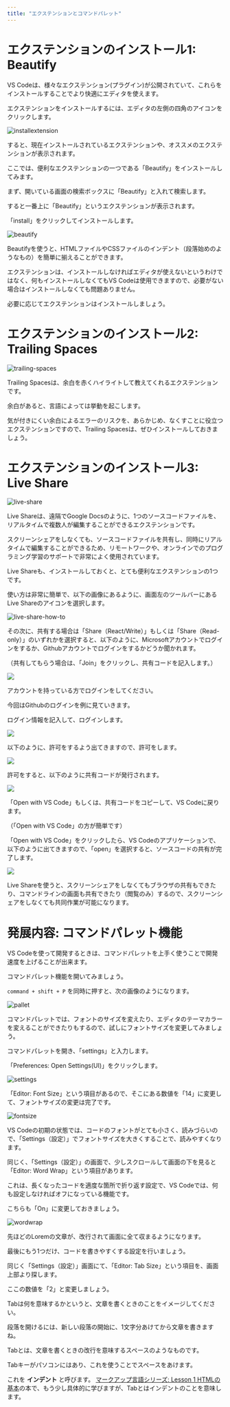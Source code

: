 ```yaml
---
title: "エクステンションとコマンドパレット"
---
```


# エクステンションのインストール1: Beautify

VS Codeは、様々なエクステンション\(プラグイン\)が公開されていて、これらをインストールすることでより快適にエディタを使えます。

エクステンションをインストールするには、エディタの左側の四角のアイコンをクリックします。

![installextension](https://storage.googleapis.com/zenn-user-upload/orgc8zkpo2v6bydnq5z2b4vdjl73)

すると、現在インストールされているエクステンションや、オススメのエクステンションが表示されます。

ここでは、便利なエクステンションの一つである「Beautify」をインストールしてみます。

まず、開いている画面の検索ボックスに「Beautify」と入れて検索します。

すると一番上に「Beautify」というエクステンションが表示されます。

「install」をクリックしてインストールします。

![beautify](https://storage.googleapis.com/zenn-user-upload/7d04ebo3lqxcgstijp2e2j7wt64z)

Beautifyを使うと、HTMLファイルやCSSファイルのインデント（段落始めのようなもの）を簡単に揃えることができます。

エクステンションは、インストールしなければエディタが使えないというわけではなく、何もインストールしなくてもVS Codeは使用できますので、必要がない場合はインストールしなくても問題ありません。

必要に応じてエクステンションはインストールしましょう。

# エクステンションのインストール2: Trailing Spaces

![trailing-spaces](https://storage.googleapis.com/zenn-user-upload/l6mbjiaj1907klbj9r1pghcfrldn)

Trailing Spacesは、余白を赤くハイライトして教えてくれるエクステンションです。

余白があると、言語によっては挙動を起こします。

気が付きにくい余白によるエラーのリスクを、あらかじめ、なくすことに役立つエクステンションですので、Trailing Spacesは、ぜひインストールしておきましょう。

# エクステンションのインストール3: Live Share

![live-share](https://storage.googleapis.com/zenn-user-upload/mo6xo6cl7tp1euv32edii19989ns)

Live Shareは、遠隔でGoogle Docsのように、1つのソースコードファイルを、リアルタイムで複数人が編集することができるエクステンションです。

スクリーンシェアをしなくても、ソースコードファイルを共有し、同時にリアルタイムで編集することができるため、リモートワークや、オンラインでのプログラミング学習のサポートで非常によく使用されています。

Live Shareも、インストールしておくと、とても便利なエクステンションの1つです。

使い方は非常に簡単で、以下の画像にあるように、画面左のツールバーにあるLive Shareのアイコンを選択します。

![live-share-how-to](https://storage.googleapis.com/zenn-user-upload/yl292oa0zqiywmsqob8eqvsbpzwb)

その次に、共有する場合は「Share（React/Write）」もしくは「Share（Read-only）」のいずれかを選択すると、以下のように、Microsoftアカウントでログインをするか、Githubアカウントでログインをするかどうか聞かれます。

（共有してもらう場合は、「Join」をクリックし、共有コードを記入します。）

![](https://storage.googleapis.com/zenn-user-upload/mjovujhpsswirh12rtxsm9458n5z)

アカウントを持っている方でログインをしてください。

今回はGithubのログインを例に見ていきます。

ログイン情報を記入して、ログインします。

![](https://storage.googleapis.com/zenn-user-upload/y127t9fb0ofay9naudzovf9nun0b)

以下のように、許可をするよう出てきますので、許可をします。

![](https://storage.googleapis.com/zenn-user-upload/s88pu8ptvciduxz4igi57ffuk3hg)

許可をすると、以下のように共有コードが発行されます。

![](https://storage.googleapis.com/zenn-user-upload/cf6pzvh54c9iick47qzibliicepy)

「Open with VS Code」もしくは、共有コードをコピーして、VS Codeに戻ります。

（「Open with VS Code」の方が簡単です）

「Open with VS Code」をクリックしたら、VS Codeのアプリケーションで、以下のように出てきますので、「open」を選択すると、ソースコードの共有が完了します。

![](https://storage.googleapis.com/zenn-user-upload/qyrpclx7r9c4ijnr0ml1m55m9mli)

Live Shareを使うと、スクリーンシェアをしなくてもブラウザの共有もできたり、コマンドラインの画面も共有できたり（閲覧のみ）するので、スクリーンシェアをしなくても共同作業が可能になります。

# 発展内容: コマンドパレット機能

VS Codeを使って開発するときは、コマンドパレットを上手く使うことで開発速度を上げることが出来ます。

コマンドパレット機能を開いてみましょう。

`command + shift + P` を同時に押すと、次の画像のようになります。

![pallet](https://storage.googleapis.com/zenn-user-upload/580hzkd7y2073fdjicqqwp3ipqeh)

コマンドパレットでは、フォントのサイズを変えたり、エディタのテーマカラーを変えることができたりもするので、試しにフォントサイズを変更してみましょう。

コマンドパレットを開き、「settings」と入力します。

「Preferences: Open Settings\(UI\)」をクリックします。

![settings](https://storage.googleapis.com/zenn-user-upload/6kowyfcaf1mmqmpra07gf2482e61)

「Editor: Font Size」という項目があるので、そこにある数値を「14」に変更して、フォントサイズの変更は完了です。

![fontsize](https://storage.googleapis.com/zenn-user-upload/jwjq8dofthd5eh6jf2ym03q3q0j1)

VS Codeの初期の状態では、コードのフォントがとても小さく、読みづらいので、「Settings（設定）」でフォントサイズを大きくすることで、読みやすくなります。

同じく、「Settings（設定）」の画面で、少しスクロールして画面の下を見ると「Editor: Word Wrap」という項目があります。

これは、長くなったコードを適度な箇所で折り返す設定で、VS Codeでは、何も設定しなければオフになっている機能です。

こちらも「On」に変更しておきましょう。

![wordwrap](https://storage.googleapis.com/zenn-user-upload/6pckdyc7horrwa11fqzvn84cyuuc)

先ほどのLoremの文章が、改行されて画面に全て収まるようになります。

最後にもう1つだけ、コードを書きやすくする設定を行いましょう。

同じく「Settings（設定）」画面にて、「Editor: Tab Size」という項目を、画面上部より探します。

ここの数値を「2」と変更しましょう。

Tabは何を意味するかというと、文章を書くときのことをイメージしてください。

段落を開けるには、新しい段落の開始に、1文字分あけてから文章を書きますね。

Tabとは、文章を書くときの改行を意味するスペースのようなものです。

Tabキーがパソコンにはあり、これを使うことでスペースをあけます。

これを **インデント** と呼びます。 [マークアップ言語シリーズ: Lesson 1 HTMLの基本](https://zenn.dev/arisa_dev/books/markup-lesson1)の本で、もう少し具体的に学びますが、Tabとはインデントのことを意味します。